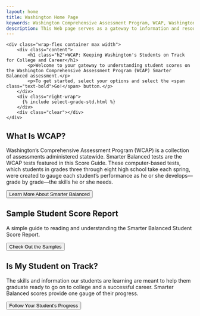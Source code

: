 ```yaml
---
layout: home
title: Washington Home Page
keywords: Washington Comprehensive Assessment Program, WCAP, Washington Summative Assessments, Smarter Balanced, Student Score Reports
description: This Web page serves as a gateway to information and resources parents/guardians can use to understand the WCAP Student Score Report.
---
```



<div id="intro-wrap">

	<div class="wrap-flex container max width">
		<div class="content">
			<h1 class="h2">WCAP: Keeping Washington's Students on Track for College and Career</h1>
			<p>Welcome to your gateway to understanding student scores on the Washington Comprehensive Assessment Program (WCAP) Smarter Balanced assessment.</p>
			<p>To get started, select your options and select the <span class="text-bold">Go!</span> button.</p>
		</div>
		<div class="right-wrap">
		  {% include select-grade-std.html %}
		</div>
		<div class="clear"></div>
	</div>
</div>


<div class="blocks wrap-flex container max width">

<div class="block" markdown="1">

## What Is WCAP?

Washington’s Comprehensive Assessment Program (WCAP) is a collection of assessments administered statewide. Smarter Balanced tests are the WCAP tests featured in this Score Guide. These computer-based tests, which students in grades three through eight high school take each spring, were created to gauge each student’s performance as he or she develops—grade by grade—the skills he or she needs.

<button role="button" class="btn-blue" data-link="{{ site.baseurl }}/about">Learn More About Smarter Balanced</button>

</div><!-- /.block #about caaspp -->



<div class="block" markdown="1">

## Sample Student Score Report

A simple guide to reading and understanding the Smarter Balanced Student Score Report.

<button type="button" class="btn-gray" data-link="{{ site.baseurl }}/sample">Check Out the Samples</button>

</div><!-- /.block #score report guide -->



<div class="block" markdown="1">

## Is My Student on Track?

The skills and information our students are learning are meant to help them graduate ready to go on to college and a successful career. Smarter Balanced scores provide one gauge of their progress. 

<button type="button" class="btn-green" data-link="{{ site.baseurl }}/progress">Follow Your Student's Progress</button>

</div><!-- /.block #progress -->

<div class="clear"></div>
